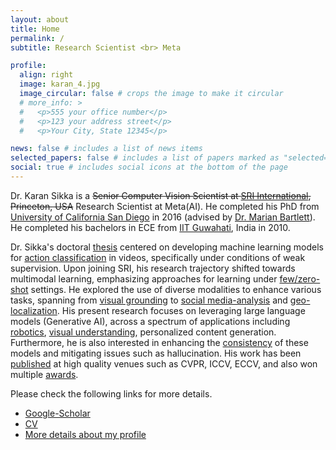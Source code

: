```yaml
---
layout: about
title: Home
permalink: /
subtitle: Research Scientist <br> Meta

profile:
  align: right
  image: karan_4.jpg
  image_circular: false # crops the image to make it circular
  # more_info: >
  #   <p>555 your office number</p>
  #   <p>123 your address street</p>
  #   <p>Your City, State 12345</p>

news: false # includes a list of news items
selected_papers: false # includes a list of papers marked as "selected={true}"
social: true # includes social icons at the bottom of the page
---
```


Dr. Karan Sikka is a <s>Senior Computer Vision Scientist at [SRI International](https://www.sri.com/computer-vision/), Princeton, USA</s> Research Scientist at Meta(AI). 
He completed his PhD from [University of California San Diego](https://ucsd.edu/) in 2016 (advised by [Dr. Marian Bartlett](https://www.linkedin.com/in/marian-bartlett-92545ba/)). He completed his bachelors in ECE from [IIT Guwahati](https://www.iitg.ac.in/), India in 2010.

Dr. Sikka's doctoral [thesis](https://escholarship.org/uc/item/9713p3nd) centered on developing machine learning models for [action classification](https://openaccess.thecvf.com/content_cvpr_2016/papers/Sikka_LOMo_Latent_Ordinal_CVPR_2016_paper.pdf) in videos, specifically under conditions of weak supervision. Upon joining SRI, his research trajectory shifted towards multimodal learning, emphasizing approaches for learning under [few/zero-shot](https://openaccess.thecvf.com/content_ECCV_2018/papers/Ankan_Bansal_Zero-Shot_Object_Detection_ECCV_2018_paper.pdf) settings. He explored the use of diverse modalities to enhance various tasks, spanning from [visual grounding](https://openaccess.thecvf.com/content_ICCV_2019/papers/Datta_Align2Ground_Weakly_Supervised_Phrase_Grounding_Guided_by_Image-Caption_Alignment_ICCV_2019_paper.pdf) to [social media-analysis](https://arxiv.org/pdf/1905.07075.pdf) and [geo-localization](https://arxiv.org/abs/2009.05695). His present research focuses on leveraging large language models (Generative AI), across a spectrum of applications including [robotics](https://arxiv.org/pdf/2309.04077.pdf), [visual understanding](https://arxiv.org/abs/2311.10081), personalized content generation. Furthermore, he is also interested in enhancing the [consistency](https://arxiv.org/pdf/2309.04461.pdf) of these models and mitigating issues such as hallucination.
His work has been [published](/publications/) at high quality venues such as CVPR, ICCV, ECCV, and also won multiple [awards](/misc/). 

Please check the following links for more details.

- [Google-Scholar](https://scholar.google.com/citations?user=Kn-2t0oAAAAJ&hl=en)
- [CV](/assets/pdf/ksikka_cv.pdf)
- [More details about my profile](/misc/)

